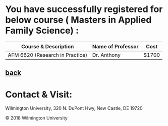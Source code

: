 
# You have successfully registered for below course ( Masters in Applied Family Science) :

|Course & Description| Name of Professor |Cost | 
|---    | ---               | --- |
|AFM 6620 (Research in Practice) | Dr. Anthony | $1700 | 


[back](https://tuojeanbaptiste.github.io/TeamC/msafs.html)
---

# Contact & Visit: 
Wilmington University, 
320 N. 
DuPont Hwy, 
New Castle, DE 19720 

<div>
   &copy; 2018 Wilmington University
</div>
